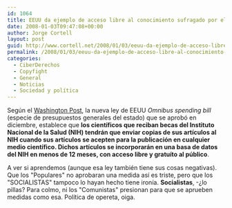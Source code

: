 ```yaml
---
id: 1064
title: EEUU da ejemplo de acceso libre al conocimiento sufragado por el erario público
date: 2008-01-03T09:47:08+00:00
author: Jorge Cortell
layout: post
guid: http://www.cortell.net/2008/01/03/eeuu-da-ejemplo-de-acceso-libre-al-conocimiento-sufragado-por-el-heraldo-publico/
permalink: /2008/01/03/eeuu-da-ejemplo-de-acceso-libre-al-conocimiento-sufragado-por-el-heraldo-publico/
categories:
  - CiberDerechos
  - Copyfight
  - General
  - Noticias
  - Sociedad y polí­tica
---
```

Según el <a title="Artí­culo en el Washinton Post" target="_blank" href="http://www.washingtonpost.com/wp-dyn/content/article/2007/12/20/AR2007122002115.html">Washington Post</a>, la nueva ley de EEUU _Omnibus spending_ _bill_ (especie de presupuestos generales del estado) que se aprobó en diciembre, establece que **los cientí­ficos que reciban becas del Instituto Nacional de la Salud (NIH) tendrán que enviar copias de sus artí­culos al NIH cuando sus artí­culos se acepten para la publicación en cualquier medio cientí­fico. Dichos artí­culos se incorporarán en una basa de datos del NIH en menos de 12 meses, con acceso libre y gratuí­to al público**.

A ver si aprendemos (aunque esa ley también tiene sus cosas negativas). Que los "Populares" no aprobaran una medida así­ es triste, pero que los "SOCIALISTAS" tampoco lo hayan hecho tiene ironí­a. **Socialistas**, -¿lo pillas? Para colmo, ni los "Comunistas" presionan para que se aprueben medidas como esa. Polí­tica de opereta, oiga.